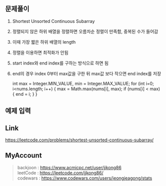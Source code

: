 ## 문제풀이
 1. Shortest Unsorted Continuous Subarray
 2. 정렬되지 않은 하위 배열을 정렬하면 오름차순 정렬이 만족함, 중복된 수가 들어감
 3. 이때 가장 짧은 하위 배열의 length 
 4. 정렬을 이용하면 최적화가 안됨
 5. start index와 end index를 구하는 방식으로 하면 됨
 6. end의 경우 index 0부터 max값을 구한 뒤 max값 보다 작으면 end index를 저장
 
	int max = Integer.MIN_VALUE, min = Integer.MAX_VALUE;
	for (int i=0; i<nums.length; i++) {
		max = Math.max(nums[i], max);
		if (nums[i] < max) {
			end = i;
		}
	}

## 예제 입력

## Link
https://leetcode.com/problems/shortest-unsorted-continuous-subarray/

## MyAccount

> backjoon : <https://www.acmicpc.net/user/jjkong86>  
> leetCode : <https://leetcode.com/jjkong86/>  
> codewars : https://www.codewars.com/users/jeongjeagong/stats
